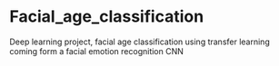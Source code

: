 # Facial_age_classification
Deep learning project, facial age classification using transfer learning coming form a facial emotion recognition CNN
